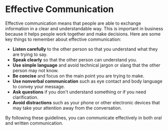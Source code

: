# Effective Communication

Effective communication means that people are able to exchange information in a clear and understandable way. This is important in business because it helps people work together and make decisions. Here are some key things to remember about effective communication:

- **Listen carefully** to the other person so that you understand what they are trying to say.
- **Speak clearly** so that the other person can understand you.
- **Use simple language** and avoid technical jargon or slang that the other person may not know.
- **Be concise** and focus on the main point you are trying to make.
- **Use nonverbal communication** such as eye contact and body language to convey your message.
- **Ask questions** if you don't understand something or if you need clarification.
- **Avoid distractions** such as your phone or other electronic devices that may take your attention away from the conversation. 

By following these guidelines, you can communicate effectively in both oral and written communication.
